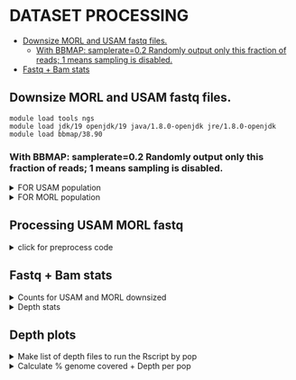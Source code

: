 DATASET PROCESSING
================

- [Downsize MORL and USAM fastq files.](#downsize-morl-and-usam-fastq-files)
    - [With BBMAP: samplerate=0.2 Randomly output only this fraction of reads; 1 means sampling is disabled.](#with-bbmap-samplerate02-randomly-output-only-this-fraction-of-reads-1-means-sampling-is-disabled)
- [Fastq + Bam stats](#fastq--bam-stats)


## Downsize MORL and USAM fastq files.
    module load tools ngs  
    module load jdk/19 openjdk/19 java/1.8.0-openjdk jre/1.8.0-openjdk 
    module load bbmap/38.90

### With BBMAP: samplerate=0.2 Randomly output only this fraction of reads; 1 means sampling is disabled.

<details>
<summary> FOR USAM population </summary>
```bash

DIRFQ=/home/projects/dp_00007/people/hmon/Novaseq_MLX_USA

for POP in USA
    do
        for IND in `echo -n 1 2 3 4 5 6 7 8 9` 
        do
            for NUM in `echo -n  103 104 105 106 117 125 137 138 139 141 150 151 152 164 173 177 185 186 187`
            do
            reformat.sh \
            in1=$DIRFQ/NS.1445.002.IDT_i7_${NUM}---IDT_i5_${NUM}.${POP}-${IND}_R1.fastq.gz \
            in2=$DIRFQ/NS.1445.002.IDT_i7_${NUM}---IDT_i5_${NUM}.${POP}-${IND}_R2.fastq.gz \
            out1=$DIRFQ/${POP}M_0${IND}_NS.1445.002.IDT_i7_${NUM}---IDT_i5_${NUM}_DS0.2_1.fq.gz \
            out2=$DIRFQ/${POP}M_0${IND}_NS.1445.002.IDT_i7_${NUM}---IDT_i5_${NUM}_DS0.2_2.fq.gz \
            samplerate=0.2
            done
        done
    done

for POP in USA
    do
        for IND in `echo -n 10 11 12 13 14 15 16 17 18 19` 
        do
            for NUM in `echo -n  103 104 105 106 117 125 137 138 139 141 150 151 152 164 173 177 185 186 187`
            do
            reformat.sh \
            in1=$DIRFQ/NS.1445.002.IDT_i7_${NUM}---IDT_i5_${NUM}.${POP}-${IND}_R1.fastq.gz \
            in2=$DIRFQ/NS.1445.002.IDT_i7_${NUM}---IDT_i5_${NUM}.${POP}-${IND}_R2.fastq.gz \
            out1=$DIRFQ/${POP}M_${IND}_NS.1445.002.IDT_i7_${NUM}---IDT_i5_${NUM}_DS0.2_1.fq.gz \
            out2=$DIRFQ/${POP}M_${IND}_NS.1445.002.IDT_i7_${NUM}---IDT_i5_${NUM}_DS0.2_2.fq.gz \
            samplerate=0.2
            done
        done
    done```

</details>

<details>
<summary> FOR MORL population </summary>   
```bash

for POP in MLX
    do
        for IND in `echo -n 1 2 4 6 7 8 9`
        do
            for NUM in `echo -n 101 113 126 127 128 129 140 149 161 162 163 165 174 175 176 188 189`
            do
            reformat.sh \
            in1=$DIRFQ/NS.1445.002.IDT_i7_${NUM}---IDT_i5_${NUM}.${POP}${IND}_R1.fastq.gz \
            in2=$DIRFQ/NS.1445.002.IDT_i7_${NUM}---IDT_i5_${NUM}.${POP}${IND}_R2.fastq.gz \
            out1=$DIRFQ/MORL_0${IND}_NS.1445.002.IDT_i7_${NUM}---IDT_i5_${NUM}_DS0.2_1.fq.gz \
            out2=$DIRFQ/MORL_0${IND}_NS.1445.002.IDT_i7_${NUM}---IDT_i5_${NUM}_DS0.2_2.fq.gz \
            samplerate=0.2
            done
        done
    done

for POP in MLX
    do
        for IND in `echo -n 10 11 12 13 14 15 16 17 18 19` 
        do
            for NUM in `echo -n 101 113 126 127 128 129 140 149 161 162 163 165 174 175 176 188 189`
            do
            reformat.sh \
            in1=$DIRFQ/NS.1445.002.IDT_i7_${NUM}---IDT_i5_${NUM}.${POP}${IND}_R1.fastq.gz \
            in2=$DIRFQ/NS.1445.002.IDT_i7_${NUM}---IDT_i5_${NUM}.${POP}${IND}_R2.fastq.gz \
            out1=$DIRFQ/MORL_${IND}_NS.1445.002.IDT_i7_${NUM}---IDT_i5_${NUM}_DS0.2_1.fq.gz \
            out2=$DIRFQ/MORL_${IND}_NS.1445.002.IDT_i7_${NUM}---IDT_i5_${NUM}_DS0.2_2.fq.gz \
            samplerate=0.2
            done
        done
    done```
</details>


## Processing USAM MORL fastq
<details>
<summary> click for preprocess code </summary>

```bash 
!/bin/bash
#PBS -d /home/projects/dp_00007/people/hmon/Novaseq_MLX_USA
#PBS -W group_list=dp_00007
#PBS -A dp_00007
#PBS -N trimmomatic__BASE__
#PBS -o __BASE__trim.out
#PBS -e __BASE__trim.err
#PBS -l walltime=00:04:00:00
#PBS -l mem=70g
#PBS -l ncpus=5
#PBS -r n


#Go to the directory from where the job was submitted (initial directory is $HOME)
echo Working directory is $PBS_O_WORKDIR
cd $PBS_O_WORKDIR

#Define number of processors
NPROCS=`wc -l < $PBS_NODEFILE`
echo This job has allocated $NPROCS nodes

#Load all required modules for the job
module load tools
module load ngs
module load jre/1.8.0-openjdk
module load trimmomatic/0.38

#Global variables
base=__BASE__
ADAPTERS=home/projects/dp_00007/people/hmon/Shucking/01_infofiles/NexteraPE_NT.fa

java -jar /services/tools/trimmomatic/0.38/trimmomatic-0.38.jar PE \
        -threads 8 \
        -phred33 \
	"$base"_1.fq.gz \
	"$base"_2.fq.gz \
	"$base"_1.paired.fq.gz \
	"$base"_1.single.fq.gz \
	"$base"_2.paired.fq.gz \
	"$base"_2.single.fq.gz \
	ILLUMINACLIP:$ADAPTERS:2:30:10:1:true LEADING:3 TRAILING:3 SLIDINGWINDOW:4:20 MINLEN:40


#Load all required modules for the job
module load gcc/8.2.0
module load tools
module load ngs
module load bwa/0.7.17
module load samtools/1.12

#Global variables
GENOME="/home/projects/dp_00007/people/hmon/Shucking/01_infofiles/fileOegenome10scaffoldC3G.fasta"
NCPU=8
base=__BASE__

#Align reads
    echo "Aligning $base"
    ID=$(echo "@RG\tID:$base\tSM:$base\tPL:Illumina")

  #Align reads 1 step
    bwa mem -t "$NCPU" \
        -R "$ID" \
        "$GENOME" \
        "$base"_1.paired.fq.gz "$base"_2.paired.fq.gz >"$base".sam

        # Create bam file
    echo "Creating bam for $base"

    samtools view -bS -h -q 20 -F 4 \
    "$base".sam >"$base".bam


     echo "Creating sorted bam for $base"
        samtools sort "$base".bam -o "$base".sort.minq20.bam
        samtools index "$base".sort.minq20.bam

   #Clean up
    echo "Removing "$base".sam"
    echo "Removing "$base".bam"

        rm "$base".sam
        rm "$base".bam


#loading modules
module load tools
module load ngs
module load jre/1.8.0
module load picard-tools/2.25.2
module load parallel/20160822
module load java/1.8.0
module load bamutil/1.0.14

#tryout with NO CIGAR on MarkDuplicates
java -jar /services/tools/picard-tools/2.25.2/picard.jar MarkDuplicates \
I="$base".sort.minq20.bam \
O="$base".nocig.dedup.minq20.bam \
M="$base".duprmmetrics.txt \
REMOVE_DUPLICATES=true VALIDATION_STRINGENCY=SILENT

#scripts ClipOverlap with NO CIGAR on MarkDuplicates
/services/tools/bamutil/1.0.14/bam clipOverlap \
--in "$base".nocig.dedup.minq20.bam \
--out "$base".nocig.dedup_clipoverlap.minq20.bam \
--stats


#ressources
module load tools
module load ngs
module load samtools/1.12
module load parallel/20160822
module load java/1.8.0
module load bamutil/1.0.14
module load gatk/3.8-0
module load jre/1.8.0-openjdk
module load picard-tools/2.25.2

#Index bam files
samtools index "$base".nocig.dedup_clipoverlap.minq20.bam

#Create list of potential in-dels nocig
java -jar /services/tools/gatk/3.8-0/GenomeAnalysisTK.jar \
-T RealignerTargetCreator \
-R $GENOME \
-I "$base".nocig.dedup_clipoverlap.minq20.bam  \
-o "$base".all_samples_for_indel_realigner.nocig.minq20.intervals

#Run the indel realigner tool nocig
java -jar /services/tools/gatk/3.8-0/GenomeAnalysisTK.jar \
-T IndelRealigner \
-R $GENOME \
-I "$base".nocig.dedup_clipoverlap.minq20.bam \
-targetIntervals "$base".all_samples_for_indel_realigner.nocig.minq20.intervals \
--consensusDeterminationModel USE_READS  --nWayOut _minq20.nocig.realigned.bam

```

</details>

## Fastq + Bam stats
<details>
<summary> Counts for USAM and MORL downsized </summary>
```bash 
#Module 
module load tools
module load ngs
module load samtools/1.14

#Global variables
base=__BASE__
DIR=/home/projects/dp_00007/people/hmon/Novaseq_MLX_USA
#raw reads
a=`zcat $DIR/"$base"_1.fq.gz  | wc -l | awk '{print $1/4}'` #raw read forward
b=`zcat $DIR/"$base"_2.fq.gz | wc -l | awk '{print $1/4}'` #raw read reverse
echo $(( $a + $b )) > downS_depth/"$base".count_fastq_1.tmp
#raw bases
c=`zcat $DIR/"$base"_1.fq.gz | awk 'NR%4==2' | tr -d "\n" | wc -m` 
d=`zcat $DIR/"$base"_2.fq.gz | awk 'NR%4==2' | tr -d "\n" | wc -m`
echo $(( $c + $d )) > $DIR/downS_depth/"$base".count_fastq_2.tmp

trim bases
e=`zcat $DIR/"$base"_1.paired.fq.gz | awk 'NR%4==2' | tr -d "\n" | wc -m` 
f=`zcat $DIR/"$base"_2.paired.fq.gz | awk 'NR%4==2' | tr -d "\n" | wc -m` 
echo $(( $e + $f )) > $DIR/downS_depth/"$base".count_fastq_3.tmp 

#mapped bases
samtools stats $DIR/"$base".sort.minq20.bam -@ 12 | grep ^SN | cut -f 2- | grep "^bases mapped (cigar)" | cut -f 2 > $DIR/downS_depth/"$base".count_bam_1.tmp
    
#deduplicate mapped bases
samtools stats $DIR/"$base".nocig.dedup_clipoverlap.minq20.bam -@ 12 | grep ^SN | cut -f 2- | grep "^bases mapped (cigar)" | cut -f 2  > $DIR/downS_depth/"$base".count_bam_2.tmp

#realigned around indels mapped bases
samtools stats $DIR/"$base".nocig.dedup_clipoverlap.minq20_minq20.nocig.realigned.bam -@ 12 | grep ^SN | cut -f 2- | grep "^bases mapped (cigar)" | cut -f 2  > $DIR/downS_depth/"$base".count_bam_3.tmp
#population tag    
echo Novaseq_MLX_USA/"$base"_1.fq.gz |awk '{split($0,a,"_"); print a[2]}' | awk '{split($0,a,"/"); print a[2]}' > $DIR/downS_depth/"$base".count_pop_1.tmp

RAWREADS=`cat $DIR/downS_depth/"$base".count_fastq_1.tmp`
RAWBASES=`cat $DIR/downS_depth/"$base".count_fastq_2.tmp`
ADPTERCLIPBASES=`cat $DIR/downS_depth/"$base".count_fastq_3.tmp`
MAPPEDBASES=`cat $DIR/downS_depth/"$base".count_bam_1.tmp`
DEDUPMAPPEDBASES=`cat $DIR/downS_depth/"$base".count_bam_2.tmp`
REALIGNEDMAPPEDBASES=`cat $DIR/downS_depth/"$base".count_bam_3.tmp`
POP=`cat $DIR/downS_depth/"$base".count_pop_1.tmp`

printf "%s\t%s\t%s\t%s\t%s\t%s\t%s\t%s\t%s\n" $base $POP $RAWREADS $RAWBASES $ADPTERCLIPBASES $MAPPEDBASES $DEDUPMAPPEDBASES $REALIGNEDMAPPEDBASES >> $DIR/downS_depth/Summary_DS_USAMMORL_lcWGS_14nov22.txt``` 

</details>

<details>
<summary> Depth stats</summary> 
```bash 
WORKDIR=/home/projects/dp_00007/people/hmon/EUostrea
BAMDIR=/home/projects/dp_00007/people/hmon/Bamfile_EUostrea

#Clean session
cd $WORKDIR
rm 00_scripts/Utility_scripts/DEPTH*sh
#launch scripts for c2 screen
cd $BAMDIR
for file in $(ls *.bam |sed -e 's/.nocig.dedup_clipoverlap.minq20_minq20.nocig.realigned.bam//g'|sort -u)  #only the nocig retry
do
cd $WORKDIR
base=$(basename "$file")
toEval="cat 00_scripts/Utility_scripts/Samtools_depth.sh | sed 's/__BASE__/$base/g'"; eval $toEval > $WORKDIR/00_scripts/Utility_scripts/DEPTH_$base.sh
done

#launch scripts for c2 screen USAM and MORL 
cd /home/projects/dp_00007/people/hmon/Novaseq_MLX_USA/
rm DEPTH*sh
for file in $(ls *nocig.dedup_clipoverlap.minq20_minq20.nocig.realigned.bam |sed -e 's/.nocig.dedup_clipoverlap.minq20_minq20.nocig.realigned.bam//g'|sort -u)  #only the nocig retry
do
    base=$(basename "$file")
    toEval="cat Samtools_depth.sh | sed 's/__BASE__/$base/g'"; eval $toEval > DEPTH_$base.sh
done

#Submit jobs
for i in $(ls DEPTH*sh); do qsub $i; done```

</details>

## Depth plots
<details>
<summary> Make list of depth files to run the Rscript by pop</summary>
```bash
WORKDIR=/home/projects/dp_00007/people/hmon/EUostrea
     
for POP in AGAB BARR BUNN CLEW COLN CORS CRES DOLV GREV HAFR HALS HAUG HYPP INNE KALV LANG LOGS MOLU MORL NISS ORIS OSTR PONT RIAE RYAN THIS TOLL TRAL USAM VAGS VENO WADD ZECE
    do
        BAMSDEPTH="$WORKDIR"/02_data/Depth/${POP}*_depth.gz
        ls $BAMSDEPTH > "$WORKDIR"/01_infofiles/list.${POP}.depth
done```

</details>

<details>
<summary> Calculate % genome covered + Depth per pop </summary>   
    # Load module 
    module load tools
    module load ngs

    ## Load modules FOR R 
    module load gsl/2.6
    module load perl/5.20.1
    module load samtools/1.11
    module load imagemagick/7.0.10-13
    module load gdal/2.2.3
    module load geos/3.8.0
    module load jags/4.2.0
    module load hdf5
    module load netcdf
    module load boost/1.74.0
    module load openssl/1.0.0
    module load lapack
    module load udunits/2.2.26
    module load proj/7.0.0
    module load gcc/10.2.0
    module load intel/perflibs/64/2020_update2
    module load R/4.0.0
    
``` r
    #Clean space
    rm(list=ls())
    #
    library(Rserve)
    library(tidyverse)

    #var
    #for AGAB
    #Loop "BARR", "BUNN", "CLEW", "COLN", "CORS", "CRES", "DOLV", "GREV", "HAFR", "HALS", "HAUG", "HYPP", "INNE", "KALV", "LANG", "LOGS", 
    "MOLU", "MORL", "NISS", "ORIS", "OSTR", "PONT", "RIAE", "RYAN", "THIS", "TOLL", "TRAL", "USAM", "VAGS", "VENO", "WADD", "ZECE"))


    basedir <- "/home/projects/dp_00007/people/hmon/EUostrea" # Make sure to edit this to match your $BASEDIR
    bam_list <- read_lines(paste0(basedir, "/01_infofiles/list.WADD.depth"))

        for (i in 1:length(bam_list)){

        bamfile = bam_list[i]
        #Compute depth stats
        depth <- read_tsv(paste0(bamfile), col_names = F)$X1
        mean_depth <- mean(depth)
        sd_depth <- sd(depth)
        mean_depth_nonzero <- mean(depth[depth > 0])
        mean_depth_within2sd <- mean(depth[depth < mean_depth + 2 * sd_depth])
        median <- median(depth)
        presence <- as.logical(depth)
        proportion_of_reference_covered <- mean(presence)

        #Bind stats into dataframe and store sample-specific per base depth and presence data
        if (i==1){
            output <- data.frame(bamfile, mean_depth, sd_depth, mean_depth_nonzero, mean_depth_within2sd, median, proportion_of_reference_covered)
            total_depth <- depth
            total_presence <- presence
        } else {
            output <- rbind(output, cbind(bamfile, mean_depth, sd_depth, mean_depth_nonzero, mean_depth_within2sd, median, proportion_of_reference_covered))
            total_depth <- total_depth + depth
            total_presence <- total_presence + presence
        }
        }
        print(output)
        write_csv(output, path="/home/projects/dp_00007/people/hmon/EUostrea/02_data/Depth/output.WADD.csv")  #change path
        output2 <- output %>%
        mutate(across(where(is.numeric), round, 3))%>% 
        write_csv(output2, file = "/home/projects/dp_00007/people/hmon/EUostrea/02_data/Depth/samplespe_per_base_depth_presenceData.WADD.csv")
```
</details>



